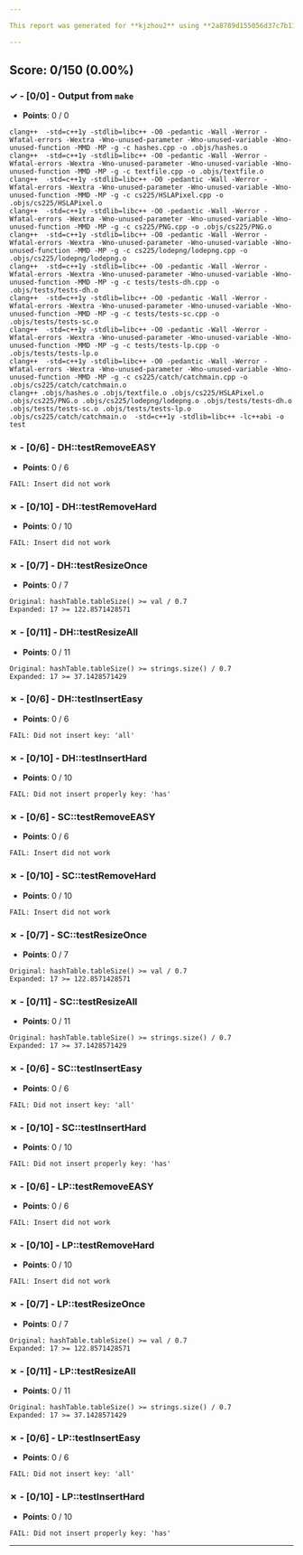 ```yaml
---

This report was generated for **kjzhou2** using **2a8789d155056d37c7b11a356c00c26de4ebf4be** (latest commit as of **October 31st 2020, 11:26 am**)

---
```





## Score: 0/150 (0.00%)


### ✓ - [0/0] - Output from `make`

- **Points**: 0 / 0


```
clang++  -std=c++1y -stdlib=libc++ -O0 -pedantic -Wall -Werror -Wfatal-errors -Wextra -Wno-unused-parameter -Wno-unused-variable -Wno-unused-function -MMD -MP -g -c hashes.cpp -o .objs/hashes.o
clang++  -std=c++1y -stdlib=libc++ -O0 -pedantic -Wall -Werror -Wfatal-errors -Wextra -Wno-unused-parameter -Wno-unused-variable -Wno-unused-function -MMD -MP -g -c textfile.cpp -o .objs/textfile.o
clang++  -std=c++1y -stdlib=libc++ -O0 -pedantic -Wall -Werror -Wfatal-errors -Wextra -Wno-unused-parameter -Wno-unused-variable -Wno-unused-function -MMD -MP -g -c cs225/HSLAPixel.cpp -o .objs/cs225/HSLAPixel.o
clang++  -std=c++1y -stdlib=libc++ -O0 -pedantic -Wall -Werror -Wfatal-errors -Wextra -Wno-unused-parameter -Wno-unused-variable -Wno-unused-function -MMD -MP -g -c cs225/PNG.cpp -o .objs/cs225/PNG.o
clang++  -std=c++1y -stdlib=libc++ -O0 -pedantic -Wall -Werror -Wfatal-errors -Wextra -Wno-unused-parameter -Wno-unused-variable -Wno-unused-function -MMD -MP -g -c cs225/lodepng/lodepng.cpp -o .objs/cs225/lodepng/lodepng.o
clang++  -std=c++1y -stdlib=libc++ -O0 -pedantic -Wall -Werror -Wfatal-errors -Wextra -Wno-unused-parameter -Wno-unused-variable -Wno-unused-function -MMD -MP -g -c tests/tests-dh.cpp -o .objs/tests/tests-dh.o
clang++  -std=c++1y -stdlib=libc++ -O0 -pedantic -Wall -Werror -Wfatal-errors -Wextra -Wno-unused-parameter -Wno-unused-variable -Wno-unused-function -MMD -MP -g -c tests/tests-sc.cpp -o .objs/tests/tests-sc.o
clang++  -std=c++1y -stdlib=libc++ -O0 -pedantic -Wall -Werror -Wfatal-errors -Wextra -Wno-unused-parameter -Wno-unused-variable -Wno-unused-function -MMD -MP -g -c tests/tests-lp.cpp -o .objs/tests/tests-lp.o
clang++  -std=c++1y -stdlib=libc++ -O0 -pedantic -Wall -Werror -Wfatal-errors -Wextra -Wno-unused-parameter -Wno-unused-variable -Wno-unused-function -MMD -MP -g -c cs225/catch/catchmain.cpp -o .objs/cs225/catch/catchmain.o
clang++ .objs/hashes.o .objs/textfile.o .objs/cs225/HSLAPixel.o .objs/cs225/PNG.o .objs/cs225/lodepng/lodepng.o .objs/tests/tests-dh.o .objs/tests/tests-sc.o .objs/tests/tests-lp.o .objs/cs225/catch/catchmain.o  -std=c++1y -stdlib=libc++ -lc++abi -o test

```


### ✗ - [0/6] - DH::testRemoveEASY

- **Points**: 0 / 6


```
FAIL: Insert did not work
```


### ✗ - [0/10] - DH::testRemoveHard

- **Points**: 0 / 10


```
FAIL: Insert did not work
```


### ✗ - [0/7] - DH::testResizeOnce

- **Points**: 0 / 7


```
Original: hashTable.tableSize() >= val / 0.7
Expanded: 17 >= 122.8571428571
```


### ✗ - [0/11] - DH::testResizeAll

- **Points**: 0 / 11


```
Original: hashTable.tableSize() >= strings.size() / 0.7
Expanded: 17 >= 37.1428571429
```


### ✗ - [0/6] - DH::testInsertEasy

- **Points**: 0 / 6


```
FAIL: Did not insert key: 'all'
```


### ✗ - [0/10] - DH::testInsertHard

- **Points**: 0 / 10


```
FAIL: Did not insert properly key: 'has'
```


### ✗ - [0/6] - SC::testRemoveEASY

- **Points**: 0 / 6


```
FAIL: Insert did not work
```


### ✗ - [0/10] - SC::testRemoveHard

- **Points**: 0 / 10


```
FAIL: Insert did not work
```


### ✗ - [0/7] - SC::testResizeOnce

- **Points**: 0 / 7


```
Original: hashTable.tableSize() >= val / 0.7
Expanded: 17 >= 122.8571428571
```


### ✗ - [0/11] - SC::testResizeAll

- **Points**: 0 / 11


```
Original: hashTable.tableSize() >= strings.size() / 0.7
Expanded: 17 >= 37.1428571429
```


### ✗ - [0/6] - SC::testInsertEasy

- **Points**: 0 / 6


```
FAIL: Did not insert key: 'all'
```


### ✗ - [0/10] - SC::testInsertHard

- **Points**: 0 / 10


```
FAIL: Did not insert properly key: 'has'
```


### ✗ - [0/6] - LP::testRemoveEASY

- **Points**: 0 / 6


```
FAIL: Insert did not work
```


### ✗ - [0/10] - LP::testRemoveHard

- **Points**: 0 / 10


```
FAIL: Insert did not work
```


### ✗ - [0/7] - LP::testResizeOnce

- **Points**: 0 / 7


```
Original: hashTable.tableSize() >= val / 0.7
Expanded: 17 >= 122.8571428571
```


### ✗ - [0/11] - LP::testResizeAll

- **Points**: 0 / 11


```
Original: hashTable.tableSize() >= strings.size() / 0.7
Expanded: 17 >= 37.1428571429
```


### ✗ - [0/6] - LP::testInsertEasy

- **Points**: 0 / 6


```
FAIL: Did not insert key: 'all'
```


### ✗ - [0/10] - LP::testInsertHard

- **Points**: 0 / 10


```
FAIL: Did not insert properly key: 'has'
```


---